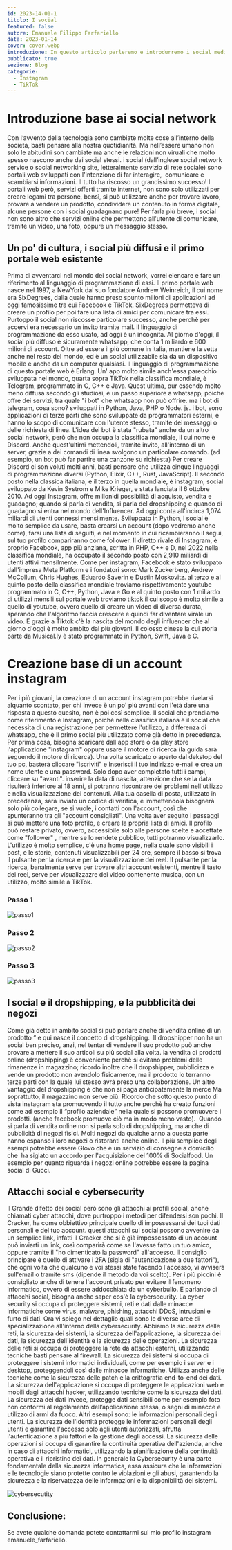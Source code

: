 ```yaml
---
id: 2023-14-01-1
titolo: I social
featured: false
autore: Emanuele Filippo Farfariello
data: 2023-01-14
cover: cover.webp
introduzione: In questo articolo parleremo e introdurremo i social media.
pubblicato: true
sezione: Blog
categorie:
  - Instagram
  - TikTok
---
```



# Introduzione base ai social network
Con l’avvento della tecnologia sono cambiate molte cose all’interno della società, basti pensare alla nostra quotidianità. Ma nell’essere umano non solo le abitudini son cambiate ma anche le relazioni non viruali che molto spesso nascono anche dai social stessi. i social (dall’inglese social network service o social networking site, letteralmente servizio di rete sociale) sono portali web sviluppati con l'intenzione di far interagire,  comunicare e scambiarsi informazioni. Il tutto ha riscosso un grandissimo successo! I portali web però, servizi offerti tramite internet,  non sono solo utilizzati per creare legami tra persone, bensì, si può utilizzare anche per trovare lavoro, provare a vendere un prodotto, condividere un contenuto in forma digitale, alcune persone con i social guadagnano pure! Per farla più breve, i social non sono altro che servizi online che permettono all'utente di comunicare, tramite un video, una foto, oppure un messaggio stesso.   
   
 
## Un po' di cultura, i social più diffusi e il primo portale web esistente
Prima di avventarci nel mondo dei social network, vorrei elencare e fare un riferimento al linguaggio di programmazione di essi.
Il primo portale web nasce nel 1997, a NewYork dal suo fondatore Andrew Weinreich, il cui nome era SixDegrees, dalla quale hanno preso spunto milioni di applicazioni ad oggi famosissime tra cui Facebook e TikTok. SixDegrees permetteva di creare un profilo per poi fare una lista di amici per comunicare tra essi. Purtoppo il social non riscosse particolare successo, anche perchè per accervi era necessario un invito tramite mail. il linguaggio di programmazione da esso usato, ad oggi è un incognita.
Al giorno d'oggi, il social più diffuso è sicuramente whatsapp, che conta 1 miliardo e 600 milioni di account. Oltre ad essere il più comune in italia, mantiene la vetta anche nel resto del mondo, ed è un social utilizzabile sia da un dispositivo mobile e anche da un computer qualsiasi. Il linguaggio di programmazione di questo portale web è Erlang. Un' app molto simile anch'essa parecchio sviluppata nel mondo, quarta sopra TikTok nella classifica mondiale, è Telegram, programmato in C, C++ e Java. Quest'ultima, pur essendo molto meno diffusa secondo gli studiosi, è un passo superiore a whatsapp, poichè offre dei servizi, tra quale "i bot" che whatsapp non può offrire. 
ma i bot di telegram, cosa sono? 
sviluppati in Python, Java, PHP o Node. js. i bot, sono applicazioni di terze parti che sono sviluppate da programmatori esterni, e hanno lo scopo di comunicare con l'utente stesso, tramite dei messaggi o delle richiesta di linea. L'idea dei bot è stata "rubata" anche da un altro social network, però che non occupa la classifica mondiale, il cui nome è Discord. Anche quest'ultimi mettendoli, tramite invito, all'interno di un server, grazie a dei comandi di linea svolgono un particolare comando. (ad esempio, un bot può far partire una canzone su richiesta) Per creare Discord ci son voluti molti anni, basti pensare che utilizza cinque linguaggi di programmazione diversi (Python, Elixir, C++, Rust, JavaScript).
Il secondo posto nella classica italiana, e il terzo in quella mondiale, è instagram, social sviluppato da Kevin Systrom e Mike Krieger, e stata lanciata il 6 ottobre 2010. Ad oggi Instagram, offre milionidi possibilità di acquisto, vendita e guadagno; quando si parla di vendita, si parla del dropshipping e quando di guadagno si entra nel mondo dell'Influencer. Ad oggi conta all'incirca 1,074 miliardi di utenti connessi mensilmente. Sviluppato in Python, l social è molto semplice da usare, basta crearsi un account (dopo vedremo anche come), farsi una lista di seguiti, e nel momento in cui ricambieranno il segui, sul tuo profilo compariranno come follower. Il diretto rivale di Instagram, è proprio Facebook, app più anziana, scritta in PHP, C++ e D, nel 2022 nella classifica mondiale, ha occupato il secondo posto con 2,910 miliardi di utenti attivi mensilmente. Come per instagram, Facebook è stato sviluppato dall'impresa Meta Platform e i fondatori sono: Mark Zuckerberg, Andrew McCollum, Chris Hughes, Eduardo Saverin e Dustin Moskovitz. al terzo e al quinto posto della classifica mondiale troviamo rispettivamente youtube programmato in 	C, C++, Python, Java e Go e al quinto posto con 1 miliardo di utilizzi mensili sul portale web troviamo tiktok il cui scopo è molto simile a quello di youtube, ovvero quello di creare un video di diversa durata, sperando che l'algoritmo faccia crescere e quindi far diventare virale un video. E grazie a Tiktok c'è la nascita del mondo degli influencer che al giorno d'oggi è molto ambito dai più giovani. Il colosso cinese la cui storia parte da Musical.ly è stato programmato in Python, Swift, Java e C. 

# Creazione base di un account instagram
Per i più giovani, la creazione di un account instagram potrebbe rivelarsi alquanto scontato, per chi invece è un po' più avanti con l'età dare una risposta a questo quesito, non è poi così semplice. Il social che prendiamo come riferimento è Instagram, poichè nella classifica italiana è il social che necessita di una registrazione per permettere l'utilizzo, a differenza di whatsapp, che è il primo social più utilizzato come già detto in precedenza. 
Per prima cosa, bisogna scaricare dall'app store o da play store l'applicazione "instagram" oppure usare il motore di ricerca (la guida sarà seguendo il motore di ricerca). Una volta scaricato o aperto dal dekstop del tuo pc, basterà cliccare "iscriviti" e Inserisci il tuo indirizzo e-mail e crea un nome utente e una password. Solo dopo aver completato tutti i campi, cliccare su "avanti". inserire la data di nascita, attenzione che se la data risulterà inferiore ai 18 anni, si potranno riscontrare dei problemi nell'utilizzo e nella visualizzazione dei contenuti. Alla tua casella di posta, utilizzato in precedenza,  sarà inviato un codice di verifica, e immettendola bisognerà solo più collegare, se si vuole, i contatti con l'account, così che spunteranno tra gli "account consigliati". 
Una volta aver seguito i passaggi si può mettere una foto profilo, e creare la propria lista di amici. Il profilo può restare privato, ovvero, accessibile solo alle persone scelte e accettate come "follower" , mentre se lo rendete pubblico, tutti potranno visualizzarlo.
L'utilizzo è molto semplice, c'è una home page, nella quale sono visibili i post, e le storie, contenuti visualizzabili per 24 ore, sempre il basso si trova il pulsante per la ricerca e per la visualizzazione dei reel. Il pulsante per la ricerca, banalmente serve per trovare altri account esistenti, mentre il tasto dei reel, serve per visualizzazre dei video contenente musica, con un utilizzo, molto simile a TikTok.   

 ### Passo 1

![passo1](/img/posts/i-social/social.webp)

### Passo 2 

![passo2](/img/posts/i-social/isc.webp)

### Passo 3

![passo3](/img/posts/i-social/priv.webp)


## I social e il dropshipping, e la pubblicità dei negozi
Come già detto in ambito social si può parlare anche di vendita online di un prodotto “ e qui nasce il concetto di dropshipping. 
Il dropshipper non ha un social ben preciso, anzi, nel tentar di vendere il suo prodotto può anche provare a mettere il suo articoli su più social alla volta. la vendita di prodotti online (dropshipping) è conveniente perchè si evitano problemi delle rimanenze in magazzino; ricordo inoltre che il dropshipper, pubblicizza e vende un prodotto non avendolo fisicamente, ma il prodotto lo terranno terze parti con la quale lui stesso avrà preso una collaborazione. Un altro vantaggio del dropshipping è che non si paga anticipatamente la merce Ma soprattutto, il magazzino non serve più. Ricordo che sotto questo punto di vista instagram sta promuovendo il tutto anche perchè ha creato funzioni come ad esempio il “profilo aziendale” nella quale si possono promuovere i prodotti. (anche facebook promuove ciò ma in modo meno vasto).  Quando si parla di vendita online non si parla solo di dropshipping, ma anche di pubblicità di negozi fisici. Molti negozi da qualche anno a questa parte hanno espanso i loro negozi o ristoranti anche online. Il più semplice degli esempi potrebbe essere Glovo che è un servizio di consegne a domicilio che  ha siglato un accordo per l'acquisizione del 100% di Socialfood. Un esempio per quanto riguarda i negozi online potrebbe essere la pagina social di Gucci. 

## Attacchi social e cybersecurity
Il Grande difetto dei social però sono gli attacchi ai profili social, anche chiamati cyber attacchi, dove purtroppo i metodi per difendersi son pochi. Il Cracker, ha come obbiettivo principale quello di impossessarsi dei tuoi dati personali e del tuo account. questi attacchi sui social possono avvenire da un semplice link, infatti il Cracker che si è già impossessato di un account può inviarti un link, così comparirà come se l'avesse fatto un tuo amico, oppure tramite il "ho dimenticato la password" all'accesso. Il consiglio principare è quello di attivare i 2FA (sigla di "autenticazione a due fattori"), che ogni volta che qualcuno e voi stessi state facendo l'accesso, vi avviserà sull'email o tramite sms (dipende il metodo da voi scelto). Per i più piccini è consigliato anche di tenere l'account privato per evitare il fenomeno informatico, ovvero di essere addocchiata da un cyberbullo. 
E parlando di attacchi social, bisogna anche saper cos'è la cybersecurity. 
La cyber security si occupa di proteggere sistemi, reti e dati dalle minacce informatiche come virus, malware, phishing, attacchi DDoS, intrusioni e furto di dati. Ora vi spiego nel dettaglio quali sono le  diverse aree di specializzazione all'interno della cybersecurity. Abbiamo la sicurezza delle reti, la sicurezza dei sistemi, la sicurezza dell'applicazione, la sicurezza dei dati, la sicurezza dell'identità e la sicurezza delle operazioni. La sicurezza delle reti si occupa di proteggere la rete da attacchi esterni, utilizzando tecniche basti pensare al firewall. La sicurezza dei sistemi si occupa di proteggere i sistemi informatici individuali, come per esempio i server e i desktop, proteggendoli così dalle minacce informatiche. Utilizza anche delle tecniche come la sicurezza delle patch e la crittografia end-to-end dei dati. La sicurezza dell'applicazione si occupa di proteggere le applicazioni web e mobili dagli attacchi hacker, utilizzando tecniche come la sicurezza dei dati. La sicurezza dei dati invece, protegge dati sensibili come per esempio foto non conformi al regolamento dell’applicazione stessa, o segni di minacce e utilizzo di armi da fuoco.
Altri esempi sono: 
le informazioni personali degli utenti.
La sicurezza dell'identità protegge le informazioni personali degli utenti e garantire l'accesso solo agli utenti autorizzati, sfrutta l'autenticazione a più fattori e la gestione degli accessi.
La sicurezza delle operazioni si occupa di garantire la continuità operativa dell'azienda, anche in caso di attacchi informatici, utilizzando la pianificazione della continuità operativa e il ripristino dei dati.
In generale la Cybersecurity è una parte fondamentale della sicurezza informatica, essa assicura che le informazioni e le tecnologie siano protette contro le violazioni e gli abusi, garantendo la sicurezza e la riservatezza delle informazioni e la disponibilità dei sistemi. 

![cybersecutity](/img/posts/i-social/cybersecuriti.webp)

## Conclusione:
Se avete qualche domanda potete contattarmi sul mio profilo instagram emanuele_farfariello.
